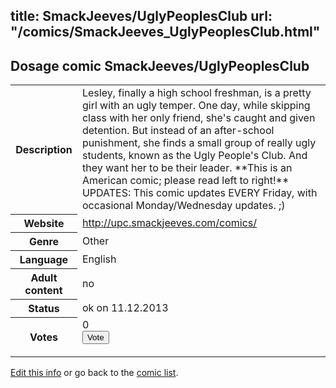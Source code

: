 title: SmackJeeves/UglyPeoplesClub
url: "/comics/SmackJeeves_UglyPeoplesClub.html"
---
Dosage comic SmackJeeves/UglyPeoplesClub
-----------------------------------------

<p id="msg"></p>
<script type="text/javascript">
if (window.location.search === '?edit_info_mail=sent_ok') {
  var elem = document.getElementById("msg");
  elem.innerHTML = 'Edited information sucessfully sent for review, which is usually done daily. Thanks!';
  elem.className = 'ok';
}
</script>
<table class="comicinfo">
<tr>
<th>Description</th><td>Lesley, finally a high school freshman, is a pretty girl with an ugly temper. One day, while skipping class with her only friend, she's caught and given detention. But instead of an after-school punishment, she finds a small group of really ugly students, known as the Ugly People's Club. And they want her to be their leader. **This is an American comic; please read left to right!** UPDATES: This comic updates EVERY Friday, with occasional Monday/Wednesday updates. ;)</td>
</tr>
<tr>
<th>Website</th><td><a href="http://upc.smackjeeves.com/comics/">http://upc.smackjeeves.com/comics/</a></td>
</tr>
<tr>
<th>Genre</th><td>Other</td>
</tr>
<tr>
<th>Language</th><td>English</td>
</tr>
<tr>
<th>Adult content</th><td>no</td>
</tr>
<tr>
<th>Status</th><td>ok on 11.12.2013</td>
</tr>
<tr>
<th>Votes</th><td>0
<form action="http://gaecounter.appspot.com/count/" method="POST">
<input name="name" type="hidden" value="SmackJeeves_UglyPeoplesClub"/>
<input name="uid" type="hidden" id="voteuid" value=""/>
<input type="submit" value="Vote"/>
</form>
</td>
</tr>
</table>
<script type="text/javascript">
var ua = navigator.userAgent;
document.getElementById("voteuid").value = ua.replace(/[^a-zA-Z0-9\._:]/g , "_");;
</script>

[Edit this info](SmackJeeves_UglyPeoplesClub_edit.html) or go back to the [comic list](../comic-index.html).
